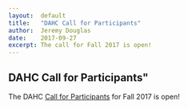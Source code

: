 ```yaml
---
layout:  default
title:   "DAHC Call for Participants"
author:  Jeremy Douglas
date:    2017-09-27
excerpt: The call for Fall 2017 is open!
---
```


## DAHC Call for Participants"

The DAHC [Call for Participants](/cfp) for Fall 2017 is open!
